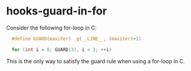 # hooks-guard-in-for

Consider the following for-loop in C:

```c
  #define GUARD(maxiter) _g(__LINE__, (maxiter)+1)

  for (int i = 0; GUARD(3), i < 3; ++i)
```

This is the only way to satisfy the guard rule when using a for-loop
in C.

